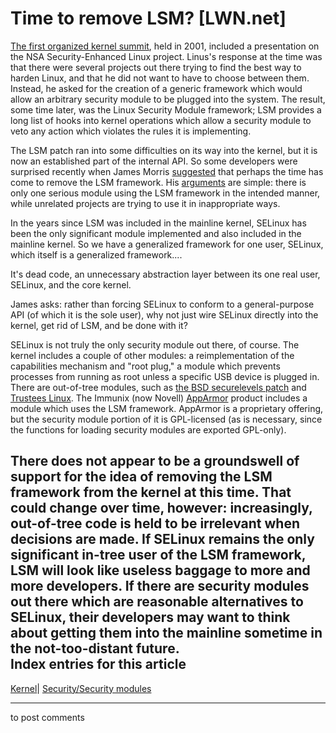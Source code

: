 # Time to remove LSM? [LWN.net]

[The first organized kernel summit](http://lwn.net/2001/features/KernelSummit/), held in 2001, included a presentation on the NSA Security-Enhanced Linux project. Linus's response at the time was that there were several projects out there trying to find the best way to harden Linux, and that he did not want to have to choose between them. Instead, he asked for the creation of a generic framework which would allow an arbitrary security module to be plugged into the system. The result, some time later, was the Linux Security Module framework; LSM provides a long list of hooks into kernel operations which allow a security module to veto any action which violates the rules it is implementing. 

The LSM patch ran into some difficulties on its way into the kernel, but it is now an established part of the internal API. So some developers were surprised recently when James Morris [suggested](/Articles/138045/) that perhaps the time has come to remove the LSM framework. His [arguments](/Articles/138046/) are simple: there is only one serious module using the LSM framework in the intended manner, while unrelated projects are trying to use it in inappropriate ways. 

In the years since LSM was included in the mainline kernel, SELinux has been the only significant module implemented and also included in the mainline kernel. So we have a generalized framework for one user, SELinux, which itself is a generalized framework.... 

It's dead code, an unnecessary abstraction layer between its one real user, SELinux, and the core kernel. 

James asks: rather than forcing SELinux to conform to a general-purpose API (of which it is the sole user), why not just wire SELinux directly into the kernel, get rid of LSM, and be done with it? 

SELinux is not truly the only security module out there, of course. The kernel includes a couple of other modules: a reimplementation of the capabilities mechanism and "root plug," a module which prevents processes from running as root unless a specific USB device is plugged in. There are out-of-tree modules, such as [the BSD securelevels patch](/Articles/60096/) and [Trustees Linux](/Articles/111247/). The Immunix (now Novell) [AppArmor](http://immunix.org/products.php) product includes a module which uses the LSM framework. AppArmor is a proprietary offering, but the security module portion of it is GPL-licensed (as is necessary, since the functions for loading security modules are exported GPL-only). 

There does not appear to be a groundswell of support for the idea of removing the LSM framework from the kernel at this time. That could change over time, however: increasingly, out-of-tree code is held to be irrelevant when decisions are made. If SELinux remains the only significant in-tree user of the LSM framework, LSM will look like useless baggage to more and more developers. If there are security modules out there which are reasonable alternatives to SELinux, their developers may want to think about getting them into the mainline sometime in the not-too-distant future.  
Index entries for this article  
---  
[Kernel](/Kernel/Index)| [Security/Security modules](/Kernel/Index#Security-Security_modules)  
  


* * *

to post comments 

